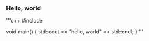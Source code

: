 ### Hello, world

'''c++
#include <iostream>

void main()
{
	std::cout << "hello, world" << std::endl;
}
'''